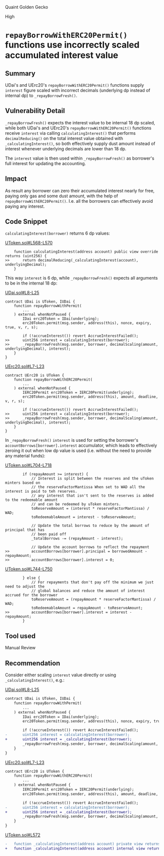Quaint Golden Gecko

High

# `repayBorrowWithERC20Permit()` functions use incorrectly scaled accumulated interest value

## Summary

UDai's and UErc20's `repayBorrowWithERC20Permit()` functions supply `interest` figure scaled with incorrect decimals (underlying dp instead of internal dp) to `_repayBorrowFresh()`.

## Vulnerability Detail

`_repayBorrowFresh()` expects the interest value to be internal 18 dp scaled, while both UDai's and UErc20's `repayBorrowWithERC20Permit()` functions receive `interest` via calling `calculatingInterest()` that performs `decimalReducing()` on the total interest value obtained with `_calculatingInterest()`, so both effectively supply dust amount instead of interest whenever underlying decimals are lower than 18 dp.

The `interest` value is then used within `_repayBorrowFresh()` as borrower's full interest for updating the accounting. 

## Impact

As result any borrower can zero their accumulated interest nearly for free, paying only gas and some dust amount, with the help of `repayBorrowWithERC20Permit()`. I.e. all the borrowers can effectively avoid paying any interest.

## Code Snippet

`calculatingInterest(borrower)` returns 6 dp values:

[UToken.sol#L568-L570](https://github.com/sherlock-audit/2024-06-union-finance-update-2/blob/main/union-v2-contracts/contracts/market/UToken.sol#L568-L570)

```solidity
    function calculatingInterest(address account) public view override returns (uint256) {
>>      return decimalReducing(_calculatingInterest(account), underlyingDecimal);
    }
```

This way `interest` is 6 dp, while `_repayBorrowFresh()` expects all arguments to be in the internal 18 dp:

[UDai.sol#L8-L25](https://github.com/sherlock-audit/2024-06-union-finance-update-2/blob/main/union-v2-contracts/contracts/market/UDai.sol#L8-L25)

```solidity
contract UDai is UToken, IUDai {
    function repayBorrowWithPermit(
        ...
    ) external whenNotPaused {
        IDai erc20Token = IDai(underlying);
        erc20Token.permit(msg.sender, address(this), nonce, expiry, true, v, r, s);

        if (!accrueInterest()) revert AccrueInterestFailed();
>>      uint256 interest = calculatingInterest(borrower);
>>      _repayBorrowFresh(msg.sender, borrower, decimalScaling(amount, underlyingDecimal), interest);
    }
}
```

[UErc20.sol#L7-L23](https://github.com/sherlock-audit/2024-06-union-finance-update-2/blob/main/union-v2-contracts/contracts/market/UErc20.sol#L7-L23)

```solidity
contract UErc20 is UToken {
    function repayBorrowWithERC20Permit(
        ...
    ) external whenNotPaused {
        IERC20Permit erc20Token = IERC20Permit(underlying);
        erc20Token.permit(msg.sender, address(this), amount, deadline, v, r, s);

        if (!accrueInterest()) revert AccrueInterestFailed();
>>      uint256 interest = calculatingInterest(borrower);
>>      _repayBorrowFresh(msg.sender, borrower, decimalScaling(amount, underlyingDecimal), interest);
    }
}
```

In `_repayBorrowFresh()` `interest` is used for setting the borrower's `accountBorrows[borrower].interest` accumulator, which leads to effectively zeroing it out when low dp value is used (i.e. without the need to provide any material funds):

[UToken.sol#L704-L718](https://github.com/sherlock-audit/2024-06-union-finance-update-2/blob/main/union-v2-contracts/contracts/market/UToken.sol#L704-L718)

```solidity
        if (repayAmount >= interest) {
            // Interest is split between the reserves and the uToken minters based on
            // the reserveFactorMantissa When set to WAD all the interest is paid to teh reserves.
            // any interest that isn't sent to the reserves is added to the redeemable amount
            // and can be redeemed by uToken minters.
            toReserveAmount = (interest * reserveFactorMantissa) / WAD;
            toRedeemableAmount = interest - toReserveAmount;

            // Update the total borrows to reduce by the amount of principal that has
            // been paid off
            _totalBorrows -= (repayAmount - interest);

            // Update the account borrows to reflect the repayment
>>          accountBorrows[borrower].principal = borrowedAmount - repayAmount;
>>          accountBorrows[borrower].interest = 0;
```

[UToken.sol#L744-L750](https://github.com/sherlock-audit/2024-06-union-finance-update-2/blob/main/union-v2-contracts/contracts/market/UToken.sol#L744-L750)

```solidity
        } else {
            // For repayments that don't pay off the minimum we just need to adjust the
            // global balances and reduce the amount of interest accrued for the borrower
            toReserveAmount = (repayAmount * reserveFactorMantissa) / WAD;
            toRedeemableAmount = repayAmount - toReserveAmount;
>>          accountBorrows[borrower].interest = interest - repayAmount;
        }
```

## Tool used

Manual Review

## Recommendation

Consider either scaling `interest` value directly or using `_calculatingInterest()`, e.g.:

[UDai.sol#L8-L25](https://github.com/sherlock-audit/2024-06-union-finance-update-2/blob/main/union-v2-contracts/contracts/market/UDai.sol#L8-L25)

```diff
contract UDai is UToken, IUDai {
    function repayBorrowWithPermit(
        ...
    ) external whenNotPaused {
        IDai erc20Token = IDai(underlying);
        erc20Token.permit(msg.sender, address(this), nonce, expiry, true, v, r, s);

        if (!accrueInterest()) revert AccrueInterestFailed();
-       uint256 interest = calculatingInterest(borrower);
+       uint256 interest = _calculatingInterest(borrower);
        _repayBorrowFresh(msg.sender, borrower, decimalScaling(amount, underlyingDecimal), interest);
    }
}
```

[UErc20.sol#L7-L23](https://github.com/sherlock-audit/2024-06-union-finance-update-2/blob/main/union-v2-contracts/contracts/market/UErc20.sol#L7-L23)

```diff
contract UErc20 is UToken {
    function repayBorrowWithERC20Permit(
        ...
    ) external whenNotPaused {
        IERC20Permit erc20Token = IERC20Permit(underlying);
        erc20Token.permit(msg.sender, address(this), amount, deadline, v, r, s);

        if (!accrueInterest()) revert AccrueInterestFailed();
-       uint256 interest = calculatingInterest(borrower);
+       uint256 interest = _calculatingInterest(borrower);
        _repayBorrowFresh(msg.sender, borrower, decimalScaling(amount, underlyingDecimal), interest);
    }
}
```

[UToken.sol#L572](https://github.com/sherlock-audit/2024-06-union-finance-update-2/blob/main/union-v2-contracts/contracts/market/UToken.sol#L572)

```diff
-   function _calculatingInterest(address account) private view returns (uint256) {
+   function _calculatingInterest(address account) internal view returns (uint256) {
```
